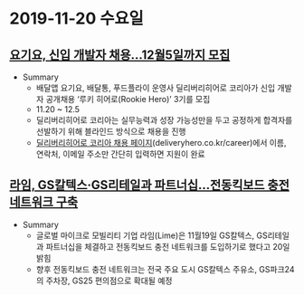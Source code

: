 # 2019-11-20 수요일



## [요기요, 신입 개발자 채용…12월5일까지 모집](http://www.bloter.net/archives/361601)

- Summary
  - 배달앱 요기요, 배달통, 푸드플라이 운영사 딜리버리히어로 코리아가 신입 개발자 공개채용 ‘루키 히어로(Rookie Hero)’ 3기를 모집
  - 11.20 ~ 12.5
  - 딜리버리히어로 코리아는 실무능력과 성장 가능성만을 두고 공정하게 합격자를 선발하기 위해 블라인드 방식으로 채용을 진행
  - [딜리버리히어로 코리아 채용 페이지](https://deliveryhero.co.kr/career)(deliveryhero.co.kr/career)에서 이름, 연락처, 이메일 주소만 간단히 입력하면 지원이 완료



## [라임, GS칼텍스·GS리테일과 파트너십…전동킥보드 충전 네트워크 구축](http://www.bloter.net/archives/361630)

- Summary
  - 글로벌 마이크로 모빌리티 기업 라임(Lime)은 11월19일 GS칼텍스, GS리테일과 파트너십을 체결하고 전동킥보드 충전 네트워크를 도입하기로 했다고 20일 밝힘
  - 향후 전동킥보드 충전 네트워크는 전국 주요 도시 GS칼텍스 주유소, GS파크24의 주차장, GS25 편의점으로 확대될 예정

